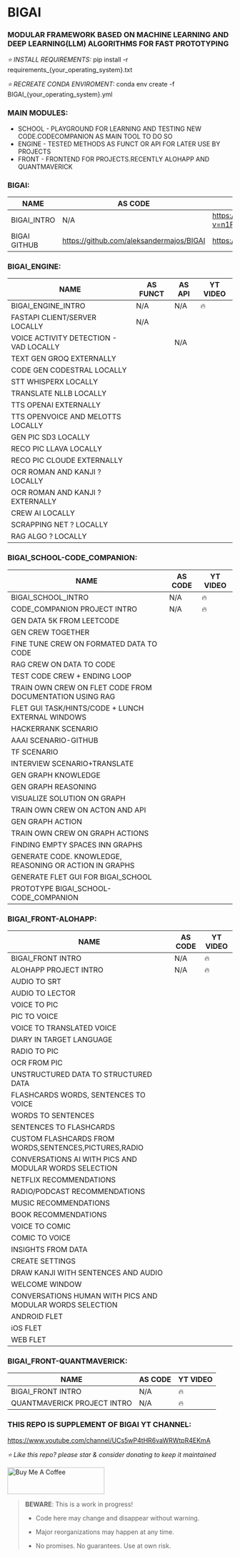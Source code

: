 # BIGAI
### MODULAR FRAMEWORK BASED ON MACHINE LEARNING AND DEEP LEARNING(LLM) ALGORITHMS FOR FAST PROTOTYPING

*⭐️ INSTALL REQUIREMENTS:*
pip install -r requirements_{your_operating_system}.txt

*⭐️ RECREATE CONDA ENVIROMENT:*
conda env create -f BIGAI_{your_operating_system}.yml


### MAIN MODULES:
* SCHOOL - PLAYGROUND FOR LEARNING AND TESTING NEW CODE.CODECOMPANION AS MAIN TOOL TO DO SO
* ENGINE - TESTED METHODS AS FUNCT OR API FOR LATER USE BY PROJECTS
* FRONT - FRONTEND FOR PROJECTS.RECENTLY ALOHAPP AND QUANTMAVERICK

### BIGAI:
| NAME         | AS CODE                                  | YT VIDEO                                                     |
|--------------|------------------------------------------|--------------------------------------------------------------|
| BIGAI_INTRO  | N/A                                      | https://www.youtube.com/watch?v=n1PFJsCFyZs&ab_channel=BIGAI |
| BIGAI GITHUB | https://github.com/aleksandermajos/BIGAI | https://youtu.be/es55Zn-Izp0                                                            |

### BIGAI_ENGINE:
| NAME                                   | AS FUNCT | AS API | YT VIDEO |
|----------------------------------------|----------|--------|----------|
| BIGAI_ENGINE_INTRO                     | N/A      | N/A    |    🔥    |
| FASTAPI CLIENT/SERVER LOCALLY          | N/A      |        |          |
| VOICE ACTIVITY DETECTION - VAD LOCALLY |          | N/A    |          |
| TEXT GEN GROQ EXTERNALLY               |          |        |          |
| CODE GEN CODESTRAL LOCALLY             |          |        |          |
| STT WHISPERX LOCALLY                   |          |        |          |
| TRANSLATE NLLB LOCALLY                 |          |        |          |
| TTS OPENAI EXTERNALLY                  |          |        |          |
| TTS OPENVOICE AND MELOTTS LOCALLY      |          |        |          |
| GEN PIC SD3 LOCALLY                    |          |        |          |
| RECO PIC LLAVA LOCALLY                 |          |        |          |
| RECO PIC CLOUDE EXTERNALLY             |          |        |          |
| OCR ROMAN AND KANJI ? LOCALLY          |          |        |          |
| OCR ROMAN AND KANJI ? EXTERNALLY       |          |        |          |
| CREW AI LOCALLY                        |          |        |          |
| SCRAPPING NET ? LOCALLY                |          |        |          |
| RAG ALGO ? LOCALLY                     |          |        |          |

### BIGAI_SCHOOL-CODE_COMPANION:
| NAME                                                     | AS CODE | YT VIDEO |
|----------------------------------------------------------|---------|----------|
| BIGAI_SCHOOL_INTRO                                       | N/A     | 🔥       |
| CODE_COMPANION PROJECT INTRO                             | N/A     | 🔥       |
| GEN DATA 5K FROM LEETCODE                                |         |          |
| GEN CREW TOGETHER                                        |         |          |
| FINE TUNE CREW ON FORMATED DATA TO CODE                  |         |          |
| RAG CREW ON DATA TO CODE                                 |         |          |
| TEST CODE CREW + ENDING LOOP                             |         |          |
| TRAIN OWN CREW ON FLET CODE FROM DOCUMENTATION USING RAG |         |          |
| FLET GUI TASK/HINTS/CODE + LUNCH EXTERNAL WINDOWS        |         |          |
| HACKERRANK SCENARIO                                      |         |          |
| AAAI SCENARIO-GITHUB                                     |         |          |
| TF SCENARIO                                              |         |          |
| INTERVIEW SCENARIO+TRANSLATE                             |         |          |
| GEN GRAPH KNOWLEDGE                                      |         |          |
| GEN GRAPH REASONING                                      |         |          |
| VISUALIZE SOLUTION ON GRAPH                              |         |          |
| TRAIN OWN CREW ON ACTON AND API                          |         |          |
| GEN GRAPH ACTION                                         |         |          |
| TRAIN OWN CREW ON GRAPH ACTIONS                          |         |          |
| FINDING EMPTY SPACES INN GRAPHS                          |         |          |
| GENERATE CODE. KNOWLEDGE, REASONING OR ACTION IN GRAPHS  |         |          |
| GENERATE FLET GUI FOR BIGAI_SCHOOL                       |         |          |
| PROTOTYPE BIGAI_SCHOOL-CODE_COMPANION                    |         |          |


### BIGAI_FRONT-ALOHAPP:
| NAME                                                      | AS CODE | YT VIDEO |
|-----------------------------------------------------------|---------|----------|
| BIGAI_FRONT INTRO                                         | N/A     | 🔥       |
| ALOHAPP PROJECT INTRO                                     | N/A     | 🔥       |
| AUDIO TO SRT                                              |         |          |
| AUDIO TO LECTOR                                           |         |          |
| VOICE TO PIC                                              |         |          |
| PIC TO VOICE                                              |         |          |
| VOICE TO TRANSLATED VOICE                                 |         |          |
| DIARY IN TARGET LANGUAGE                                  |         |          |
| RADIO TO PIC                                              |         |          |
| OCR FROM PIC                                              |         |          |
| UNSTRUCTURED DATA TO STRUCTURED DATA                      |         |          |
| FLASHCARDS WORDS, SENTENCES TO VOICE                      |         |          |
| WORDS TO SENTENCES                                        |         |          |
| SENTENCES TO FLASHCARDS                                   |         |          |
| CUSTOM FLASHCARDS FROM WORDS,SENTENCES,PICTURES,RADIO     |         |          |
| CONVERSATIONS AI WITH PICS AND MODULAR WORDS SELECTION    |         |          |
| NETFLIX RECOMMENDATIONS                                   |         |          |
| RADIO/PODCAST RECOMMENDATIONS                             |         |          |
| MUSIC RECOMMENDATIONS                                     |         |          |
| BOOK RECOMMENDATIONS                                      |         |          |
| VOICE TO COMIC                                            |         |          |
| COMIC TO VOICE                                            |         |          |
| INSIGHTS FROM DATA                                        |         |          |
| CREATE SETTINGS                                           |         |          |
| DRAW KANJI WITH SENTENCES AND AUDIO                       |         |          |
| WELCOME WINDOW                                            |         |          |
| CONVERSATIONS HUMAN WITH PICS AND MODULAR WORDS SELECTION |         |          |
| ANDROID FLET                                              |         |          |
| iOS FLET                                                  |         |          |
| WEB FLET                                                  |         |          |

### BIGAI_FRONT-QUANTMAVERICK:
| NAME                        | AS CODE | YT VIDEO |
|-----------------------------|---------|----------|
| BIGAI_FRONT INTRO           | N/A     | 🔥       |
| QUANTMAVERICK PROJECT INTRO | N/A     | 🔥       |




### THIS REPO IS SUPPLEMENT OF BIGAI YT CHANNEL:

https://www.youtube.com/channel/UCs5wP4tHR6vaWRWtpR4EKmA

*⭐️ Like this repo? please star & consider donating to keep it maintained*

<a href="https://www.buymeacoffee.com/aleksanderu" target="_blank"><img src="https://cdn.buymeacoffee.com/buttons/v2/default-yellow.png" alt="Buy Me A Coffee" style="height: 60px !important;width: 217px !important;" ></a>



> **BEWARE**: This is a work in progress!
>
> * Code here may change and disappear without warning.
>
> * Major reorganizations may happen at any time.
>
> * No promises. No guarantees. Use at own risk.





